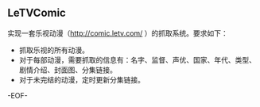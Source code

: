 LeTVComic
---------

实现一套乐视动漫（http://comic.letv.com/ ）的抓取系统。要求如下：
- 抓取乐视的所有动漫。
- 对于每部动漫，需要抓取的信息有：名字、监督、声优、国家、年代、类型、剧情介绍、封面图、分集链接。
- 对于未完结的动漫，定时更新分集链接。

-EOF-

